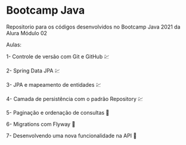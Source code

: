 # Bootcamp Java
Repositorio para os códigos desenvolvidos no Bootcamp Java 2021 da Alura Módulo 02

Aulas:

1- Controle de versão com Git e GitHub :chart:

2- Spring Data JPA :chart:

3- JPA e mapeamento de entidades :chart:

4- Camada de persistência com o padrão Repository :chart:

5- Paginação e ordenação de consultas :construction:

6- Migrations com Flyway :construction:

7- Desenvolvendo uma nova funcionalidade na API :construction: